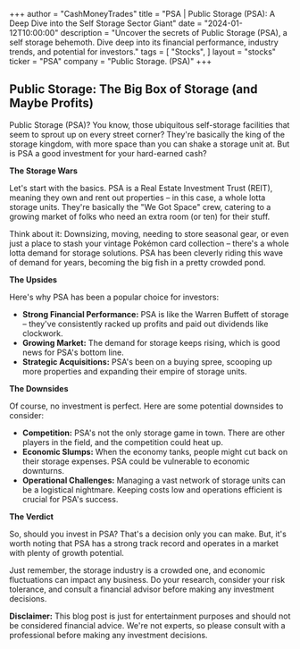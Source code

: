 +++
author = "CashMoneyTrades"
title = "PSA |  Public Storage (PSA): A Deep Dive into the Self Storage Sector Giant"
date = "2024-01-12T10:00:00"
description = "Uncover the secrets of Public Storage (PSA), a self storage behemoth. Dive deep into its financial performance, industry trends, and potential for investors."
tags = [
"Stocks",
]
layout = "stocks"
ticker = "PSA"
company = "Public Storage. (PSA)"
+++
        


## Public Storage: The Big Box of Storage (and Maybe Profits) 

Public Storage (PSA)? You know, those ubiquitous self-storage facilities that seem to sprout up on every street corner?  They're basically the king of the storage kingdom, with more space than you can shake a storage unit at.  But is PSA a good investment for your hard-earned cash?  

**The Storage Wars**

Let's start with the basics. PSA is a Real Estate Investment Trust (REIT), meaning they own and rent out properties – in this case, a whole lotta storage units.  They're basically the "We Got Space" crew, catering to a growing market of folks who need an extra room (or ten) for their stuff. 

Think about it:  Downsizing, moving, needing to store seasonal gear, or even just a place to stash your vintage Pokémon card collection – there's a whole lotta demand for storage solutions.  PSA has been cleverly riding this wave of demand for years, becoming the big fish in a pretty crowded pond.

**The Upsides**

Here's why PSA has been a popular choice for investors:

* **Strong Financial Performance:** PSA is like the Warren Buffett of storage – they've consistently racked up profits and paid out dividends like clockwork.  
* **Growing Market:**  The demand for storage keeps rising, which is good news for PSA's bottom line. 
* **Strategic Acquisitions:** PSA's been on a buying spree, scooping up more properties and expanding their empire of storage units.  

**The Downsides**

Of course, no investment is perfect.  Here are some potential downsides to consider:

* **Competition:** PSA's not the only storage game in town.  There are other players in the field, and the competition could heat up.
* **Economic Slumps:** When the economy tanks, people might cut back on their storage expenses.  PSA could be vulnerable to economic downturns.
* **Operational Challenges:** Managing a vast network of storage units can be a logistical nightmare.  Keeping costs low and operations efficient is crucial for PSA's success.

**The Verdict**

So, should you invest in PSA?  That's a decision only you can make.  But, it's worth noting that PSA has a strong track record and operates in a market with plenty of growth potential.  

Just remember, the storage industry is a crowded one, and economic fluctuations can impact any business.  Do your research, consider your risk tolerance, and consult a financial advisor before making any investment decisions. 

**Disclaimer:** This blog post is just for entertainment purposes and should not be considered financial advice.  We're not experts, so please consult with a professional before making any investment decisions. 

        